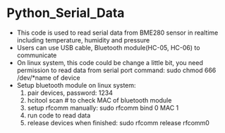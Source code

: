 # Python_Serial_Data
 
 
- This code is used to read serial data from BME280 sensor in realtime including temperature, humidity and pressure
- Users can use USB cable, Bluetooth module(HC-05, HC-06) to communicate
- On linux system, this code could be change a little bit, you need permission to read data from serial port
command: sudo chmod 666 /dev/*name of device
- Setup bluetooth module on linux system:
   1. pair devices, password: 1234
   2. hcitool scan # to check MAC of bluetooth module
   3. setup rfcomm manually:
         sudo rfcomm bind 0 MAC 1
   4. run code to read data
   5. release devices when finished:
        sudo rfcomm release rfcomm0

